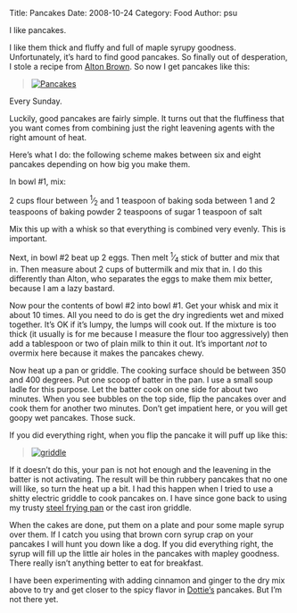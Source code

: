 Title: Pancakes
Date: 2008-10-24
Category: Food
Author: psu

<p>I like pancakes.</p>

<p>I like them thick and fluffy and full of maple syrupy goodness. Unfortunately,
it&rsquo;s hard to find good pancakes. So finally out of desperation, I stole a
recipe from <a href="http://tleaves.com/2008/03/27/browns-eats/">Alton Brown</a>. So now
I get pancakes like this:</p>

<blockquote>
<p><a href="http://www.flickr.com/photos/79904144@N00/2969616405/" title="Pancakes by psu13,
on Flickr"><img src="http://farm4.static.flickr.com/3269/2969616405_60aaf8ef08_m.jpg" alt="Pancakes" /></a></p>
</blockquote>

<p>Every Sunday.</p>

<p>Luckily, good pancakes are fairly simple. It turns out that the fluffiness
that you want comes from combining just the right leavening agents with the
right amount of heat.</p>

<p>Here&rsquo;s what I do: the following scheme makes between six and eight pancakes
depending on how big you make them.</p>

<p>In bowl #1, mix:</p>

<p>2 cups flour between <sup>1</sup>&frasl;<sub>2</sub> and 1 teaspoon of baking soda between 1 and 2
teaspoons of baking powder 2 teaspoons of sugar 1 teaspoon of salt</p>

<p>Mix this up with a whisk so that everything is combined very evenly. This is
important.</p>

<p>Next, in bowl #2 beat up 2 eggs. Then melt <sup>1</sup>&frasl;<sub>4</sub> stick of butter and mix that
in. Then measure about 2 cups of buttermilk and mix that in. I do this
differently than Alton, who separates the eggs to make them mix better,
because I am a lazy bastard.</p>

<p>Now pour the contents of bowl #2 into bowl #1. Get your whisk and mix it about
10 times. All you need to do is get the dry ingredients wet and mixed
together. It&rsquo;s OK if it&rsquo;s lumpy, the lumps will cook out. If the mixture is
too thick (it usually is for me because I measure the flour too aggressively)
then add a tablespoon or two of plain milk to thin it out. It&rsquo;s important
<em>not</em> to overmix here because it makes the pancakes chewy.</p>

<p>Now heat up a pan or griddle. The cooking surface should be between 350 and
400 degrees. Put one scoop of batter in the pan. I use a small soup ladle for
this purpose. Let the batter cook on one side for about two minutes. When you
see bubbles on the top side, flip the pancakes over and cook them for another
two minutes. Don&rsquo;t get impatient here, or you will get goopy wet pancakes.
Those suck.</p>

<p>If you did everything right, when you flip the pancake it will puff up like
this:</p>

<blockquote>
<p><a href="http://www.flickr.com/photos/79904144@N00/2970540590/" title="griddle by psu13, on
Flickr"><img src="http://farm4.static.flickr.com/3065/2970540590_1ee7edcf74_m.jpg" alt="griddle" />
</a></p>
</blockquote>

<p>If it doesn&rsquo;t do this, your pan is not hot enough and the leavening in the
batter is not activating. The result will be thin rubbery pancakes that no one
will like, so turn the heat up a bit. I had this happen when I tried to use a
shitty electric griddle to cook pancakes on. I have since gone back to using
my trusty <a href="http://tleaves.com/2008/05/15/pan-of-steel/">steel frying pan</a> or
the cast iron griddle.</p>

<p>When the cakes are done, put them on a plate and pour some maple syrup over
them. If I catch you using that brown corn syrup crap on your pancakes I will
hunt you down like a dog. If you did everything right, the syrup will fill up
the little air holes in the pancakes with mapley goodness. There really isn&rsquo;t
anything better to eat for breakfast.</p>

<p>I have been experimenting with adding cinnamon and ginger to the dry mix above
to try and get closer to the spicy flavor in
<a href="http://tleaves.com/2008/04/28/dotties-true-blue-cafe/">Dottie&rsquo;s</a> pancakes.
But I&rsquo;m not there yet.</p>